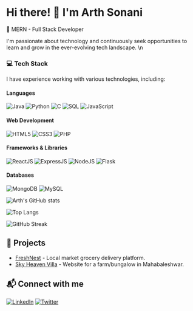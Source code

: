 # Hi there! 👋 I'm Arth Sonani
🚀 MERN - Full Stack Developer 

I'm passionate about technology and continuously seek opportunities to learn and grow in the ever-evolving tech landscape.
\n

### 💻 Tech Stack
I have experience working with various technologies, including:

#### **Languages**
![Java](https://img.shields.io/badge/Java-007396?style=for-the-badge&logo=java&logoColor=white)
![Python](https://img.shields.io/badge/Python-3776AB?style=for-the-badge&logo=python&logoColor=white)
![C](https://img.shields.io/badge/C-00599C?style=for-the-badge&logo=c&logoColor=white)
![SQL](https://img.shields.io/badge/SQL-4479A1?style=for-the-badge&logo=mysql&logoColor=white)
![JavaScript](https://img.shields.io/badge/JavaScript-F7DF1E?style=for-the-badge&logo=javascript&logoColor=black)

#### **Web Development**
![HTML5](https://img.shields.io/badge/HTML5-E34F26?style=for-the-badge&logo=html5&logoColor=white)
![CSS3](https://img.shields.io/badge/CSS3-1572B6?style=for-the-badge&logo=css3&logoColor=white)
![PHP](https://img.shields.io/badge/PHP-777BB4?style=for-the-badge&logo=php&logoColor=white)

#### **Frameworks & Libraries**
![ReactJS](https://img.shields.io/badge/React-61DAFB?style=for-the-badge&logo=react&logoColor=black)
![ExpressJS](https://img.shields.io/badge/Express.js-000000?style=for-the-badge&logo=express&logoColor=white)
![NodeJS](https://img.shields.io/badge/Node.js-339933?style=for-the-badge&logo=node.js&logoColor=white)
![Flask](https://img.shields.io/badge/Flask-000000?style=for-the-badge&logo=flask&logoColor=white)

#### **Databases**
![MongoDB](https://img.shields.io/badge/MongoDB-47A248?style=for-the-badge&logo=mongodb&logoColor=white)
![MySQL](https://img.shields.io/badge/MySQL-4479A1?style=for-the-badge&logo=mysql&logoColor=white)


![Arth's GitHub stats](https://github-readme-stats.vercel.app/api?username=arthsonani&show_icons=true&theme=radical)


![Top Langs](https://github-readme-stats.vercel.app/api/top-langs/?username=arthsonani&layout=compact&theme=radical)


![GitHub Streak](https://github-readme-streak-stats.herokuapp.com/?user=arthsonani&theme=radical)


## 🚀 Projects
- [FreshNest](https://github.com/arthsonani/freshnest) - Local market grocery delivery platform.
- [Sky Heaven Villa](https://github.com/arthsonani/skyheaven) - Website for a farm/bungalow in Mahabaleshwar.


## 📬 Connect with me
[![LinkedIn](https://img.shields.io/badge/LinkedIn-ArthSonani-blue?style=flat-square&logo=linkedin)](https://www.linkedin.com/in/arthsonani)
[![Twitter](https://img.shields.io/badge/Twitter-ArthSonani-blue?style=flat-square&logo=twitter)](https://twitter.com/arthsonani)
